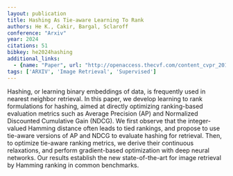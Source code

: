 ```yaml
---
layout: publication
title: Hashing As Tie-aware Learning To Rank
authors: He K., Cakir, Bargal, Sclaroff
conference: "Arxiv"
year: 2024
citations: 51
bibkey: he2024hashing
additional_links:
  - {name: "Paper", url: "http://openaccess.thecvf.com/content_cvpr_2018/html/He_Hashing_as_Tie-Aware_CVPR_2018_paper.html"}
tags: ['ARXIV', 'Image Retrieval', 'Supervised']
---
```

Hashing, or learning binary embeddings of data, is frequently used in nearest neighbor retrieval. In this paper, we develop learning to rank formulations for hashing, aimed at directly optimizing ranking-based evaluation metrics such as Average Precision (AP) and Normalized Discounted Cumulative Gain (NDCG). We first observe that the integer-valued Hamming distance often leads to tied rankings, and propose to use tie-aware versions of AP and NDCG to evaluate hashing for retrieval. Then, to optimize tie-aware ranking metrics, we derive their continuous relaxations, and perform gradient-based optimization with deep neural networks. Our results establish the new state-of-the-art for image retrieval by Hamming ranking in common benchmarks.
